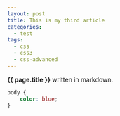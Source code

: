 ```yaml
---
layout: post
title: This is my third article
categories:
  - test
tags: 
  - css
  - css3
  - css-advanced
---
```


**{{ page.title }}** written in markdown.
```css
body {
    color: blue;
}
```
